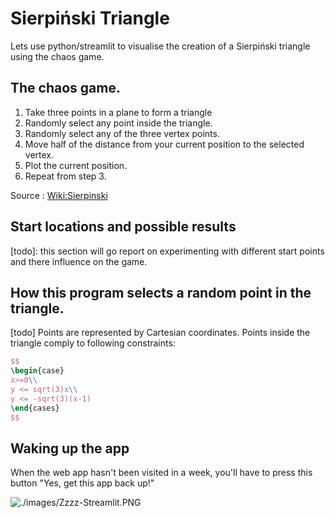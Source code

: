 # Sierpiński Triangle

Lets use python/streamlit to visualise the creation of a Sierpiński triangle using the chaos game.

## The chaos game.

1. Take three points in a plane to form a triangle
2. Randomly select any point inside the triangle.
3. Randomly select any of the three vertex points.
4. Move half of the distance from your current position to the selected vertex.
5. Plot the current position.
6. Repeat from step 3.

Source : [Wiki:Sierpinski](https://en.wikipedia.org/wiki/Sierpi%C5%84ski_triangle#Chaos_game)  

## Start locations and possible results

[todo]: this section will go report on experimenting with different start points and there influence on the game. 

## How this program selects a random point in the triangle.

[todo]
Points are represented by Cartesian coordinates. Points inside the triangle comply to following constraints:
```latex
$$
\begin{case}
x>=0\\
y <= sqrt(3)x\\
y <= -sqrt(3)(x-1)
\end{cases}
$$
```

## Waking up the app

When the web app hasn't been visited in a week, you'll have to press this button "Yes, get this app back up!"

![./images/Zzzz-Streamlit.PNG]() 
